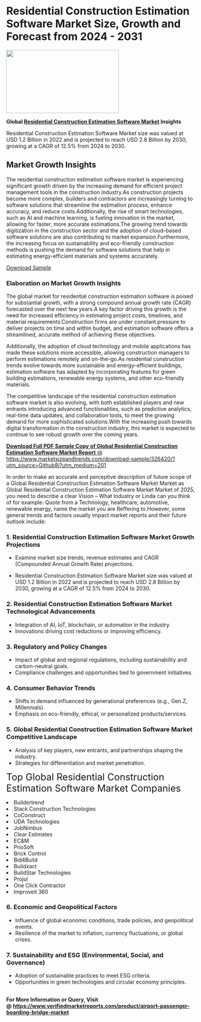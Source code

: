 <H1>Residential Construction Estimation Software Market Size, Growth and Forecast from 2024 - 2031</H1><img class="aligncenter size-medium wp-image-584254" src="https://thirdeyenews.in/wp-content/uploads/2024/09/Global-Market-Research-300x168.jpeg" alt="" width="300" height="168" /><p><strong>Global&nbsp;<a href="https://www.marketsizeandtrends.com/download-sample/326420/?utm_source=Github8j?utm_medium=201">Residential Construction Estimation Software Market</a> Insights</strong></p><p>Residential Construction Estimation Software Market size was valued at USD 1.2 Billion in 2022 and is projected to reach USD 2.8 Billion by 2030, growing at a CAGR of 12.5% from 2024 to 2030.</p><p><h2>Market Growth Insights</h2> <p>The residential construction estimation software market is experiencing significant growth driven by the increasing demand for efficient project management tools in the construction industry.As construction projects become more complex, builders and contractors are increasingly turning to software solutions that streamline the estimation process, enhance accuracy, and reduce costs.Additionally, the rise of smart technologies, such as AI and machine learning, is fueling innovation in the market, allowing for faster, more accurate estimations.The growing trend towards digitization in the construction sector and the adoption of cloud-based software solutions are also contributing to market expansion.Furthermore, the increasing focus on sustainability and eco-friendly construction methods is pushing the demand for software solutions that help in estimating energy-efficient materials and systems accurately.</p> <p><a href="#">Download Sample</a></p> <h3>Elaboration on Market Growth Insights</h3> <p>The global market for residential construction estimation software is poised for substantial growth, with a strong compound annual growth rate (CAGR) forecasted over the next few years.A key factor driving this growth is the need for increased efficiency in estimating project costs, timelines, and material requirements.Construction firms are under constant pressure to deliver projects on time and within budget, and estimation software offers a streamlined, accurate method of achieving these objectives.</p> <p>Additionally, the adoption of cloud technology and mobile applications has made these solutions more accessible, allowing construction managers to perform estimations remotely and on-the-go.As residential construction trends evolve towards more sustainable and energy-efficient buildings, estimation software has adapted by incorporating features for green building estimations, renewable energy systems, and other eco-friendly materials.</p> <p>The competitive landscape of the residential construction estimation software market is also evolving, with both established players and new entrants introducing advanced functionalities, such as predictive analytics, real-time data updates, and collaboration tools, to meet the growing demand for more sophisticated solutions.With the increasing push towards digital transformation in the construction industry, this market is expected to continue to see robust growth over the coming years.</p> <p><a href="#"></p><p><span class=""><strong>Download Full PDF Sample Copy of Global Residential Construction Estimation Software Market Report</strong> @ <a href="https://www.marketsizeandtrends.com/download-sample/326420/?utm_source=Github8j?utm_medium=201" target="_blank">https://www.marketsizeandtrends.com/download-sample/326420/?utm_source=Github8j?utm_medium=201</a></span></p><p>In order to make an accurate and perceptive description of future scope of a Global&nbsp;Residential Construction Estimation Software Market Market as Global&nbsp;Residential Construction Estimation Software Market Market of 2025, you need to describe a clear Vision &ndash; What Industry or Linda can you think of for example: Quote from a Technology, healthcare, automotive, renewable energy, name the market you are Reffering to.However, some general trends and factors usually impact market reports and their future outlook include:</p><h3>1.&nbsp;<strong>Residential Construction Estimation Software Market Growth Projections</strong></h3><ul><li>Examine market size trends, revenue estimates and CAGR (Compounded Annual Growth Rate) projections.</li><li><p>Residential Construction Estimation Software Market size was valued at USD 1.2 Billion in 2022 and is projected to reach USD 2.8 Billion by 2030, growing at a CAGR of 12.5% from 2024 to 2030.</p></li></ul><h3>2.&nbsp;<strong>Residential Construction Estimation Software Market Technological Advancements</strong></h3><ul><li>Integration of AI, IoT, blockchain, or automation in the industry.</li><li>Innovations driving cost reductions or improving efficiency.</li></ul><h3>3.&nbsp;<strong>Regulatory and Policy Changes</strong></h3><ul><li>Impact of global and regional regulations, including sustainability and carbon-neutral goals.</li><li>Compliance challenges and opportunities tied to government initiatives.</li></ul><h3>4.&nbsp;<strong>Consumer Behavior Trends</strong></h3><ul><li>Shifts in demand influenced by generational preferences (e.g., Gen Z, Millennials).</li><li>Emphasis on eco-friendly, ethical, or personalized products/services.</li></ul><h3>5.&nbsp;<strong>Global Residential Construction Estimation Software Market Competitive Landscape</strong></h3><ul><li>Analysis of key players, new entrants, and partnerships shaping the industry.</li><li>Strategies for differentiation and market penetration.</li></ul><p data-pm-slice="1 1 []"><span style="color: inherit; font-family: inherit; font-size: 25px;">Top Global Residential Construction Estimation Software Market Companies</span></p><div class="" data-test-id=""><p><li>Buildertrend</li><li> Stack Construction Technologies</li><li> CoConstruct</li><li> UDA Technologies</li><li> JobNimbus</li><li> Clear Estimates</li><li> EC&M</li><li> PrioSoft</li><li> Brick Control</li><li> Bid4Build</li><li> Buildxact</li><li> BuildStar Technologies</li><li> Projul</li><li> One Click Contractor</li><li> Improveit 360</li></p></div><h3>6.&nbsp;<strong>Economic and Geopolitical Factors</strong></h3><ul><li>Influence of global economic conditions, trade policies, and geopolitical events.</li><li>Resilience of the market to inflation, currency fluctuations, or global crises.</li></ul><h3>7.&nbsp;<strong>Sustainability and ESG (Environmental, Social, and Governance)</strong></h3><ul><li>Adoption of sustainable practices to meet ESG criteria.</li><li>Opportunities in green technologies and circular economy principles.</li></ul><h2><strong style="font-size: 14px;">For More Information or Query, Visit @&nbsp;</strong><a style="background-color: #ffffff; font-size: 14px;" href="https://www.marketsizeandtrends.com/report/residential-construction-estimation-software-market/" target="_blank">https://www.verifiedmarketreports.com/product/airport-passenger-boarding-bridge-market</a></h2>